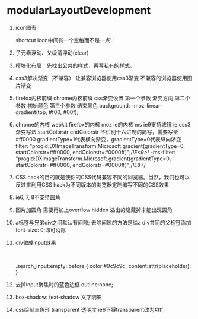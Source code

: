 # modularLayoutDevelopment

1. icon图表
    <link href="图片路径.ico" rel="shortcut icon" />
    shortcut  icon中间有一个空格而不是一点'.'

2. 子元素浮动、父级清浮动(clear)

3. 模块化布局：先找出公共的样式，再写私有的样式。

4. css3解决渐变（不兼容） 让兼容浏览器使用css3渐变  不兼容的浏览器使用图片渐变

5. firefox内核前缀 chrome内核前缀
    css渐变设置  第一个参数 渐变方向
                第二个参数 初始颜色
                第三个参数 结束颜色
    background: -moz-linear-gradient(top, #f00, #00f);

6. chrome的内核  webkit
   firefox的内核  moz
   ie的内核       ms  ie9支持滤镜
   ie css3渐变写法 startColorstr endColorstr 不识别十六进制的简写，需要写全 #ff0000 gradientType=1代表横向渐变，gradientType=0代表纵向淅变
    filter: "progid:DXImageTransform.Microsoft.gradient(gradientType=0, startColorstr=#ff0000, endColorstr=#0000ff)";/*IE<9>*/
    -ms-filter: "progid:DXImageTransform.Microsoft.gradient(gradientType=0, startColorstr=#ff0000, endColorstr=#0000ff)";/*IE8+*/

7. CSS hack的目的就是使你的CSS代码兼容不同的浏览器。当然，我们也可以反过来利用CSS hack为不同版本的浏览器定制编写不同的CSS效果

8. ie6, 7, 8不支持圆角

9. 图片加圆角 需要再加上overflow:hidden  溢出的隐藏掉才能出现圆角

10. a标签与兄弟div之间默认有间隙; 去除间隙的方法是给a div共同的父标签添加font-size: 0;即可消除

11. div做成input效果
        <div class="search_input" contenteditable placeholder="六一儿童节快乐"></div>
        .search_input:empty::before {
            color:#9c9c9c;
            content:attr(placeholder);
        }

12. 去掉input聚焦时的蓝色边框 outline:none;

13. box-shadow:
    text-shadow  文字阴影

14. css绘制三角形 transparent 透明度
    ie6下将transparent改为#fff;


